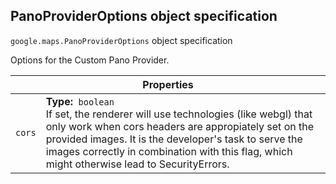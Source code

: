 <h2 id="PanoProviderOptions"> PanoProviderOptions object specification </h2><p>
<code><span itemprop="path">google.maps</span>.<span itemprop="name">PanoProviderOptions</span></code>
object specification
</p><p>Options for the Custom Pano Provider.</p><div class="devsite-table-wrapper"><table class="properties responsive" summary="record PanoProviderOptions - Properties">
<thead>
<tr><th colspan="2">Properties</th>
</tr></thead>
<tbody>
<tr>
<td><code><span>cors</span></code></td>
<td><div><strong>Type:</strong>&nbsp; <code>boolean</code></div>
<div class="desc">If set, the renderer will use technologies (like webgl) that only work when cors headers are appropiately set on the provided images. It is the developer's task to serve the images correctly in combination with this flag, which might otherwise lead to SecurityErrors.</div></td>
</tr>
</tbody>
</table></div>